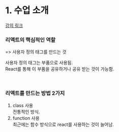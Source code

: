 # 1. 수업 소개

[강의 링크](https://www.youtube.com/watch?v=AoMv0SIjZL8&list=PLuHgQVnccGMCOGstdDZvH41x0Vtvwyxu7)

### 리액트의 핵심적인 역할

=> 사용자 정의 태그를 만드는 것

사용자 정의 태그는 부품으로 사용됨. <br/>
React를 통해 이 부품을 공유하거나 공유 받는 것이 가능함.

<br/>

### 리액트를 만드는 방법 2가지

1. class 사용 <br/>
   전통적인 방식.
2. function 사용 <br/>
   최근에는 함수 방식으로 react를 사용하는 것이 늘어남.
